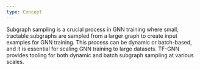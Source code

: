 ```yaml
---
type: Concept
---
```


Subgraph sampling is a crucial process in GNN training where small, tractable subgraphs are sampled from a larger graph to create input examples for GNN training. This process can be dynamic or batch-based, and it is essential for scaling GNN training to large datasets. TF-GNN provides tooling for both dynamic and batch subgraph sampling at various scales.